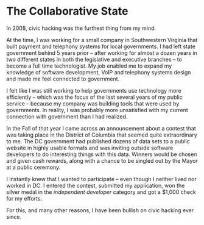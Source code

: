 # The Collaborative State

In 2008, civic hacking was the furthest thing from my mind.

At the time, I was working for a small company in Southwestern Virginia that built payment and telephony systems for local governments. I had left state government behind 5 years prior – after working for almost a dozen years in two different states in both the legislative and executive branches – to become a full time technologist. My job enabled me to expand my knowledge of software development, VoIP and telephony systems design and made me feel connected to government.

I felt like I was still working to help governments use technology more efficiently – which was the focus of the last several years of my public service – because my company was building tools that were used by governments. In reality, I was probably more unsatisfied with my current connection with government than I had realized.

In the Fall of that year I came across an announcement about a contest that was taking place in the District of Columbia that seemed quite extraordinary to me. The DC government had published dozens of data sets to a public website in highly usable formats and was inviting outside software developers to do interesting things with this data. Winners would be chosen and given cash rewards, along with a chance to be singled out by the Mayor at a public ceremony.

I instantly knew that I wanted to participate – even though I neither lived nor worked in DC. I entered the contest, submitted my application, won the silver medal in the *independent developer* category and got a $1,000 check for my efforts.

For this, and many other reasons, I have been bullish on civic hacking ever since.